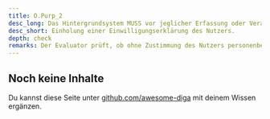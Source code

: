 ```yaml
---
title: O.Purp_2
desc_long: Das Hintergrundsystem MUSS vor jeglicher Erfassung oder Verarbeitung personenbezogener Daten eine aktive und eindeutige Einwilligungserklärung des Nutzers einholen.
desc_short: Einholung einer Einwilligungserklärung des Nutzers.
depth: check
remarks: Der Evaluator prüft, ob ohne Zustimmung des Nutzers personenbezogene Daten verarbeitet werden können.
---
```


## Noch keine Inhalte

Du kannst diese Seite unter [github.com/awesome-diga](https://github.com/awesome-diga/tr-faq) mit deinem Wissen ergänzen.

